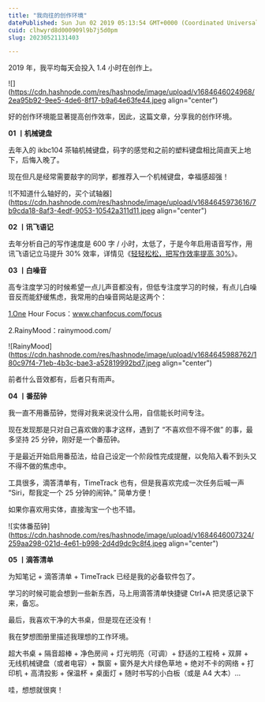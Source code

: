```yaml
---
title: "我向往的创作环境"
datePublished: Sun Jun 02 2019 05:13:54 GMT+0000 (Coordinated Universal Time)
cuid: clhwyrd8d000909l9b7j5d0pm
slug: 20230521131403

---
```


2019 年，我平均每天会投入 1.4 小时在创作上。

![](https://cdn.hashnode.com/res/hashnode/image/upload/v1684646024968/2ea95b92-9ee5-4de6-8f17-b9a64e63fe44.jpeg align="center")

好的创作环境能显著提高创作效率，因此，这篇文章，分享我的创作环境。

**01 丨机械键盘**

去年入的 ikbc104 茶轴机械键盘，码字的感觉和之前的塑料键盘相比简直天上地下，后悔入晚了。

现在但凡是经常需要敲字的同学，都推荐入一个机械键盘，幸福感超强！

![不知道什么轴好的，买个试轴器](https://cdn.hashnode.com/res/hashnode/image/upload/v1684645973616/7b9cda18-8af3-4edf-9053-10542a311d11.jpeg align="center")

**02 丨讯飞语记**

去年分析自己的写作速度是 600 字 / 小时，太低了，于是今年启用语音写作，用讯飞语记立马提升 30% 效率，详情见《[轻轻松松，把写作效率提高 30%](http://mp.weixin.qq.com/s?__biz=MzI3MzU5MDA1OQ==&mid=2247485410&idx=1&sn=9cfb83394ab40a1f83442cdcdf1fa7ad&chksm=eb21b5a6dc563cb04a22b8aa9353bd186e089a297906ff092a03174a89ec2a4e90e748b52a2f&scene=21#wechat_redirect)》。

**03 丨白噪音**

高专注度学习的时候希望一点儿声音都没有，但低专注度学习的时候，有点儿白噪音反而能舒缓焦虑，我常用的白噪音网站是这两个：

[1.One](http://1.One) Hour Focus：www.chanfocus.com/focus

2.RainyMood：rainymood.com/

![RainyMood](https://cdn.hashnode.com/res/hashnode/image/upload/v1684645988762/180c97f4-71eb-4b3c-bae3-a52819992bd7.jpeg align="center")

前者什么音效都有，后者只有雨声。

**04 丨番茄钟**

我一直不用番茄钟，觉得对我来说没什么用，自信能长时间专注。

现在发现那是只对自己喜欢做的事才这样，遇到了 “不喜欢但不得不做” 的事，最多坚持 25 分钟，刚好是一个番茄钟。

于是最近开始启用番茄法，给自己设定一个阶段性完成提醒，以免陷入看不到头又不得不做的焦虑中。

工具很多，滴答清单有，TimeTrack 也有，但是我喜欢完成一次任务后喊一声 “Siri，帮我定一个 25 分钟的闹钟。” 简单方便！

如果你喜欢用实体，直接淘宝一个也不错。

![实体番茄钟](https://cdn.hashnode.com/res/hashnode/image/upload/v1684646007324/259aa298-021d-4e61-b998-2d4d9dc9c8f4.jpeg align="center")

**05 丨滴答清单**

为知笔记 + 滴答清单 + TimeTrack 已经是我的必备软件包了。

学习的时候可能会想到一些新东西，马上用滴答清单快捷键 Ctrl+A 把灵感记录下来，备忘。

最后，我喜欢干净的大书桌，但是现在还没有！

我在梦想图册里描述我理想的工作环境。

超大书桌 + 隔音超棒 + 净色房间 + 灯光明亮（可调）+ 舒适的工程椅 + 双屏 + 无线机械键盘（或者电容）+ 飘窗 + 窗外是大片绿色草地 + 绝对不卡的网络 + 打印机 + 高清投影 + 保温杯 + 桌面灯 + 随时书写的小白板（或是 A4 大本）...

哇，想想就很爽！